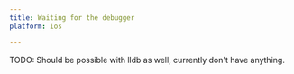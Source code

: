 ```yaml
---
title: Waiting for the debugger
platform: ios

---
```


TODO: Should be possible with lldb as well, currently don't have anything.
